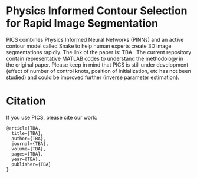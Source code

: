 # Physics Informed Contour Selection for Rapid Image Segmentation
PICS combines Physics Informed Neural Networks (PINNs) and an active contour model called Snake to help human experts create 3D image segmentations rapidly. The link of the paper is: TBA . The current repository contain representative MATLAB codes to understand the methodology in the original paper. Please keep in mind that PICS is still under development (effect of number of control knots, position of initialization, etc has not been studied) and could be improved further (inverse parameter estimation). 

# Citation
If you use PICS, please cite our work:
```
@article{TBA,
  title={TBA},
  author={TBA},
  journal={TBA},
  volume={TBA},
  pages={TBA},
  year={TBA},
  publisher={TBA}
}
```
